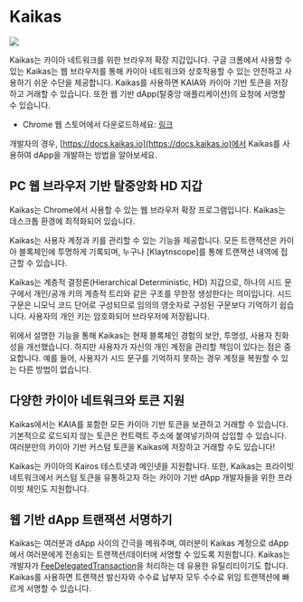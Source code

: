 # Kaikas

![](/img/banners/kaia-kaikas.png)

Kaikas는 카이아 네트워크를 위한 브라우저 확장 지갑입니다. 구글 크롬에서 사용할 수 있는 Kaikas는 웹 브라우저를 통해 카이아 네트워크와 상호작용할 수 있는 안전하고 사용하기 쉬운 수단을 제공합니다. Kaikas를 사용하면 KAIA와 카이아 기반 토큰을 저장하고 거래할 수 있습니다. 또한 웹 기반 dApp(탈중앙 애플리케이션)의 요청에 서명할 수 있습니다.

- Chrome 웹 스토어에서 다운로드하세요: [링크](https://chrome.google.com/webstore/detail/kaikas/jblndlipeogpafnldhgmapagcccfchpi)

개발자의 경우, [https://docs.kaikas.io](https://docs.kaikas.io)에서 Kaikas를 사용하여 dApp을 개발하는 방법을 알아보세요.

## PC 웹 브라우저 기반 탈중앙화 HD 지갑

Kaikas는 Chrome에서 사용할 수 있는 웹 브라우저 확장 프로그램입니다. Kaikas는 데스크톱 환경에 최적화되어 있습니다.

Kaikas는 사용자 계정과 키를 관리할 수 있는 기능을 제공합니다. 모든 트랜잭션은 카이아 블록체인에 투명하게 기록되며, 누구나 \[Klaytnscope]를 통해 트랜잭션 내역에 접근할 수 있습니다.

Kaikas는 계층적 결정론(Hierarchical Deterministic, HD) 지갑으로, 하나의 시드 문구에서 개인/공개 키의 계층적 트리와 같은 구조를 무한정 생성한다는 의미입니다. 시드 구문은 니모닉 코드 단어로 구성되므로 임의의 영숫자로 구성된 구문보다 기억하기 쉽습니다. 사용자의 개인 키는 암호화되어 브라우저에 저장됩니다.

위에서 설명한 기능을 통해 Kaikas는 현재 블록체인 경험의 보안, 투명성, 사용자 친화성을 개선했습니다. 하지만 사용자가 자신의 개인 계정을 관리할 책임이 있다는 점은 중요합니다. 예를 들어, 사용자가 시드 문구를 기억하지 못하는 경우 계정을 복원할 수 있는 다른 방법이 없습니다.

## 다양한 카이아 네트워크와 토큰 지원

Kaikas에서는 KAIA를 포함한 모든 카이아 기반 토큰을 보관하고 거래할 수 있습니다. 기본적으로 로드되지 않는 토큰은 컨트랙트 주소에 붙여넣기하여 삽입할 수 있습니다. 여러분만의 카이아 기반 커스텀 토큰을 Kaikas에 저장하고 거래할 수도 있습니다!

Kaikas는 카이아의 Kairos 테스트넷과 메인넷을 지원합니다. 또한, Kaikas는 프라이빗 네트워크에서 커스텀 토큰을 유통하고자 하는 카이아 기반 dApp 개발자들을 위한 프라이빗 체인도 지원합니다.

## 웹 기반 dApp 트랜잭션 서명하기

Kaikas는 여러분과 dApp 사이의 간극을 메워주며, 여러분이 Kaikas 계정으로 dApp에서 여러분에게 전송되는 트랜잭션/데이터에 서명할 수 있도록 지원합니다.
Kaikas는 개발자가 [FeeDelegatedTransaction](../../../learn/transactions/transactions.md#fee-delegation)을 처리하는 데 유용한 유틸리티이기도 합니다. Kaikas를 사용하면 트랜잭션 발신자와 수수료 납부자 모두 수수료 위임 트랜잭션에 빠르게 서명할 수 있습니다.

[Kaiascope]: ../block-explorers/klaytnscope.md
